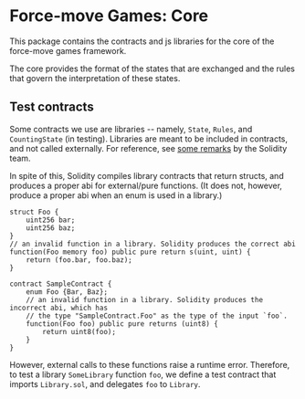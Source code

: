 # Force-move Games: Core

This package contains the contracts and js libraries for the core of the force-move games
framework.

The core provides the format of the states that are exchanged and the rules that govern the interpretation of these states.

## Test contracts

Some contracts we use are libraries -- namely, `State`, `Rules`, and `CountingState` (in testing).
Libraries are meant to be included in contracts, and not called externally.
For reference, see [some remarks](https://github.com/ethereum/solidity/issues/3409#issuecomment-359169193) by the Solidity team.

In spite of this, Solidity compiles library contracts that return structs, and produces a proper abi for external/pure functions. (It does not, however, produce a proper abi when an enum is used in a library.)

```
struct Foo {
    uint256 bar;
    uint256 baz;
}
// an invalid function in a library. Solidity produces the correct abi
function(Foo memory foo) public pure return s(uint, uint) {
    return (foo.bar, foo.baz);
}

contract SampleContract {
    enum Foo {Bar, Baz};
    // an invalid function in a library. Solidity produces the incorrect abi, which has
    // the type "SampleContract.Foo" as the type of the input `foo`.
    function(Foo foo) public pure returns (uint8) {
        return uint8(foo);
    }
}
```

However, external calls to these functions raise a runtime error.
Therefore, to test a library `SomeLibrary` function `foo`, we define a test contract that imports `Library.sol`, and delegates `foo` to `Library`.
